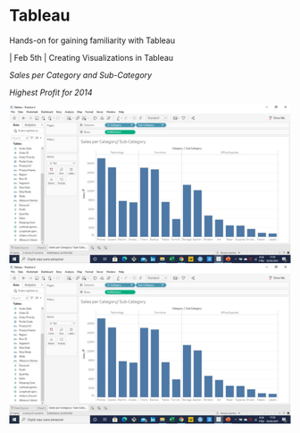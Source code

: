 # Tableau
Hands-on for gaining familiarity with Tableau

| Feb 5th | Creating Visualizations in Tableau

_Sales per Category and Sub-Category_ 

_Highest Profit for 2014_

![Tableau]( https://github.com/RosanaFSS/Tableau/blob/main/Intro%20to%20Data%20Visualization/Sales%20per%20Category%20and%20Sub-Category.jpg )
![Tableau]( https://github.com/RosanaFSS/Tableau/blob/main/Intro%20to%20Data%20Visualization/Highest%20Profit%20for%202014.jpg )
